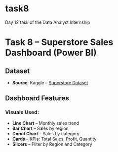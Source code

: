 # task8
Day 12 task of the Data Analyst Internship

# Task 8 – Superstore Sales Dashboard (Power BI)

## Dataset
- **Source**: Kaggle – [Superstore Dataset](https://www.kaggle.com/datasets/vivek468/superstore-dataset-final)

## Dashboard Features
### Visuals Used:
- **Line Chart** – Monthly sales trend
- **Bar Chart** – Sales by region
- **Donut Chart** – Sales by category
- **Cards** – KPIs: Total Sales, Profit, Quantity
- **Slicers** – Filter by Region and Category
